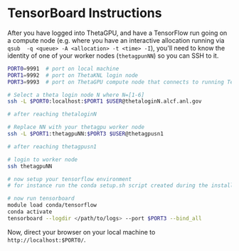 # TensorBoard Instructions

After you have logged into ThetaGPU, and have a TensorFlow run going on a compute node
(e.g. where you have an interactive allocation running via `qsub  -q <queue> -A <allocation> -t <time> -I`),
you'll need to know the identity of one of your worker nodes (`thetagpunNN`) so you can
SSH to it.

```bash
PORT0=9991  # port on local machine 
PORT1=9992  # port on ThetaKNL login node
PORT3=9993  # port on ThetaGPU compute node that connects to running TensorBoard process

# Select a theta login node N where N=[1-6]
ssh -L $PORT0:localhost:$PORT1 $USER@thetaloginN.alcf.anl.gov

# after reaching thetaloginN

# Replace NN with your thetagpu worker node
ssh -L $PORT1:thetagpuNN:$PORT3 $USER@thetagpusn1

# after reaching thetagpusn1

# login to worker node
ssh thetagpuNN

# now setup your tensorflow environment
# for instance run the conda setup.sh script created during the install_tensorflow.sh script

# now run tensorboard
module load conda/tensorflow
conda activate
tensorboard --logdir </path/to/logs> --port $PORT3 --bind_all
```

Now, direct your browser on your local machine to `http://localhost:$PORT0/`.
